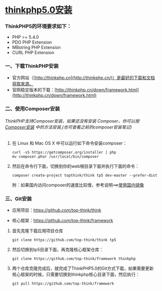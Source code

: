 # [thinkphp5.0安装](http://www.cnblogs.com/chinalorin/p/5828392.html)

### ThinkPHP5的环境要求如下：

- PHP >= 5.4.0
- PDO PHP Extension
- MBstring PHP Extension
- CURL PHP Extension

### 一、下载ThinkPHP安装

- 官方网站（[http://thinkphp.cn](http://thinkphp.cn/)）是最好的下载和文档获取来源。
- 官网稳定版本的下载：[http://thinkphp.cn/down/framework.html](http://thinkphp.cn/down/framework.html)

### 二、使用Composer安装

###### 	ThinkPHP支持Composer安装，如果还没有安装 Composer，你可以按 [Composer安装](http://www.kancloud.cn/thinkphp/composer/35669) 中的方法安装,(也可查看之前的composer安装笔记)

1. 在 Linux 和 Mac OS X 中可以运行如下命令安装composer：

   ```
   curl -sS https://getcomposer.org/installer | php
   mv composer.phar /usr/local/bin/composer
   ```

2. 然后在命令行下面，切换到你的web根目录下面并执行下面的命令：

   ```
   composer create-project topthink/think tp5 dev-master --prefer-dist
   ```

   附：如果国内访问composer的速度比较慢，参考说明==>[使用国内镜像](http://pkg.phpcomposer.com/)

### 三、Git安装

- 应用项目：https://github.com/top-think/think


- 核心框架：https://github.com/top-think/framework

1. 首先克隆下载应用项目仓库

   ```
   git clone https://github.com/top-think/think tp5
   ```

2. 然后切换到tp5目录下面，再克隆核心框架仓库：

   ```
   git clone https://github.com/top-think/framework thinkphp
   ```

3. 两个仓库克隆完成后，就完成了ThinkPHP5.0的Git方式下载，如果需要更新核心框架的时候，只需要切换到thinkphp核心目录下面，然后执行：

   ```
   git pull https://github.com/top-think/framework
   ```

 